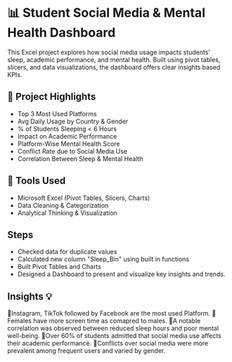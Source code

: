 # 📊 Student Social Media & Mental Health Dashboard

This Excel project explores how social media usage impacts students’ sleep, academic performance, and mental health. Built using pivot tables, slicers, and data visualizations, the dashboard offers clear insights based KPIs.

## 🚀 Project Highlights
- Top 3 Most Used Platforms
- Avg Daily Usage by Country & Gender
- % of Students Sleeping < 6 Hours
- Impact on Academic Performance
- Platform-Wise Mental Health Score
- Conflict Rate due to Social Media Use
- Correlation Between Sleep & Mental Health

## 📌 Tools Used
- Microsoft Excel (Pivot Tables, Slicers, Charts)
- Data Cleaning & Categorization
- Analytical Thinking & Visualization

## Steps
- Checked data for duplicate values
- Calculated new column "Sleep_Bin" using built in functions
- Built Pivot Tables and Charts
- Designed a Dashboard to present and visualize key insights and trends.

## Insights  💡 
📍Instagram, TikTok followed by Facebook are the most used Platform.
📍Females have more screen time as comapred to males.
📍A notable correlation was observed between reduced sleep hours and poor mental well-being.
📍Over 60% of students admitted that social media use affects their academic performance.
📍Conflicts over social media were more prevalent among frequent users and varied by gender.
